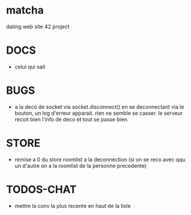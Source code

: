 # matcha
dating web site 42 project 

# DOCS

- celui qui sait

# BUGS

- a la deco de socket via socket.disconnect() en se deconnectant via le bouton, un log d'erreur apparait. rien ne semble se casser. le serveur recoit bien l'info de deco et tout se passe bien.

# STORE

- remise a 0 du store roomlist a la deconnection (si on se reco avec qqu un d'autre on a la roomlist de la personne precedente)

# TODOS-CHAT

- mettre la conv la plus recente en haut de la liste
